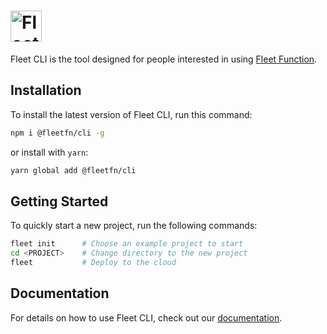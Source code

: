 # <img src='https://assets.runfleet.io/cdn/fleet-cli.svg' height='50' alt='Fleet FN Inc' />

Fleet CLI is the tool designed for people interested in using [Fleet Function](https://fleetfn.com/).

## Installation

To install the latest version of Fleet CLI, run this command:

```sh
npm i @fleetfn/cli -g
```

or install with `yarn`:

```sh
yarn global add @fleetfn/cli
```

## Getting Started

To quickly start a new project, run the following commands:

```sh
fleet init      # Choose an example project to start
cd <PROJECT>    # Change directory to the new project
fleet           # Deploy to the cloud
```

## Documentation

For details on how to use Fleet CLI, check out our [documentation](https://fleetfn.com/docs/fleet-cli.html).